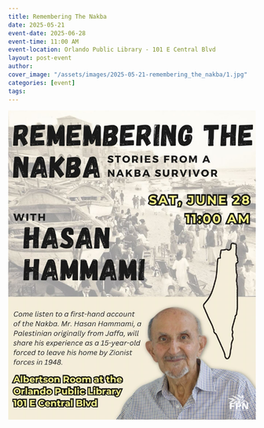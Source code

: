 ```yaml
---
title: Remembering The Nakba
date: 2025-05-21
event-date: 2025-06-28
event-time: 11:00 AM
event-location: Orlando Public Library - 101 E Central Blvd
layout: post-event
author: 
cover_image: "/assets/images/2025-05-21-remembering_the_nakba/1.jpg"
categories: [event]
tags: 
---
```


![1](/assets/images/2025-05-21-remembering_the_nakba/1.jpg)
